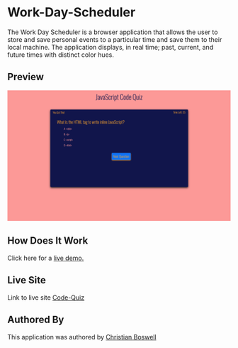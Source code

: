 # Work-Day-Scheduler

The Work Day Scheduler is a browser application that allows the user to store and save personal events to a particular time and save them to their local machine. The application displays, in real time; past, current, and future times with distinct color hues. 



## Preview 

![Work Day Scheduler Preview](https://github.com/cboswel1/code-quiz/blob/master/Assets/images/Screen%20Shot%202020-08-15%20at%205.36.59%20PM.png?raw=true)

## How Does It Work

Click here for a [live demo.](https://youtu.be/G8-4DIEOHcA)

## Live Site 
Link to live site [Code-Quiz](https://cboswel1.github.io/Work-Day-Scheduler/) 

## Authored By 
This application was authored by [Christian Boswell](https://github.com/cboswel1)  